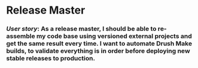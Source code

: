 Release Master
=============

### _User story_: As a release master, I should be able to re-assemble my code base using versioned external projects and get the same result every time. I want to automate Drush Make builds, to validate everything is in order before deploying new stable releases to production.
